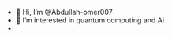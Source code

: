 - 👋 Hi, I’m @Abdullah-omer007
- 👀 I’m interested in quantum computing and Ai
- 
<!---
Abdullah-omer007/Abdullah-omer007 is a ✨ special ✨ repository because its `README.md` (this file) appears on your GitHub profile.
You can click the Preview link to take a look at your changes.
--->
